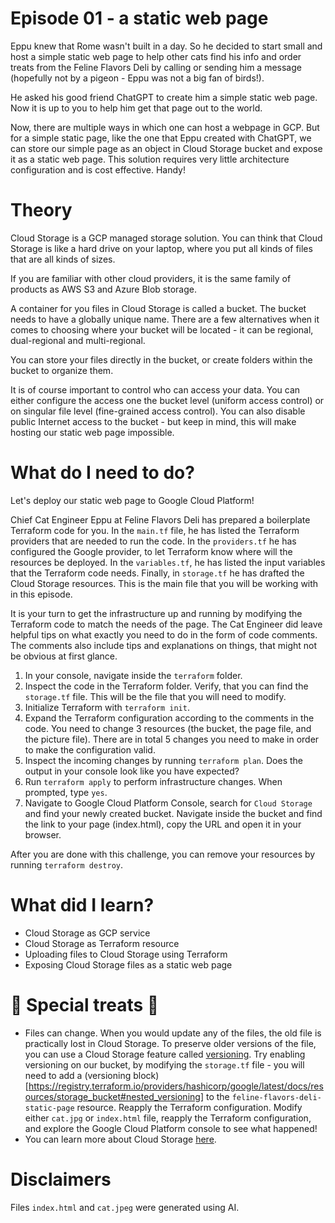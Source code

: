 # Episode 01 - a static web page

Eppu knew that Rome wasn't built in a day. So he decided to start small and host a simple static web page to help other cats find his info and order treats from the Feline Flavors Deli by calling or sending him a message (hopefully not by a pigeon - Eppu was not a big fan of birds!).

He asked his good friend ChatGPT to create him a simple static web page. Now it is up to you to help him get that page out to the world.

Now, there are multiple ways in which one can host a webpage in GCP. But for a simple static page, like the one that Eppu created with ChatGPT, we can store our simple page as an object in Cloud Storage bucket and expose it as a static web page. This solution requires very little architecture configuration and is cost effective. Handy!

# Theory

Cloud Storage is a GCP managed storage solution. You can think that Cloud Storage is like a hard drive on your laptop, where you put all kinds of files that are all kinds of sizes.

If you are familiar with other cloud providers, it is the same family of products as AWS S3 and Azure Blob storage.

A container for you files in Cloud Storage is called a bucket. The bucket needs to have a globally unique name. There are a few alternatives when it comes to choosing where your bucket will be located - it can be regional, dual-regional and multi-regional. 

You can store your files directly in the bucket, or create folders within the bucket to organize them.

It is of course important to control who can access your data. You can either configure the access one the bucket level (uniform access control) or on singular file level (fine-grained access control). You can also disable public Internet access to the bucket - but keep in mind, this will make hosting our static web page impossible.

# What do I need to do?

Let's deploy our static web page to Google Cloud Platform! 

Chief Cat Engineer Eppu at Feline Flavors Deli has prepared a boilerplate Terraform code for you. 
In the `main.tf` file, he has listed the Terraform providers that are needed to run the code.
In the `providers.tf` he has configured the Google provider, to let Terraform know where will the resources be deployed. 
In the `variables.tf`, he has listed the input variables that the Terraform code needs.
Finally, in `storage.tf` he has drafted the Cloud Storage resources. This is the main file that you will be working with in this episode.

It is your turn to get the infrastructure up and running by modifying the Terraform code to match the needs of the page. The Cat Engineer did leave helpful tips on what exactly you need to do in the form of code comments. The comments also include tips and explanations on things, that might not be obvious at first glance.

1. In your console, navigate inside the `terraform` folder.
2. Inspect the code in the Terraform folder. Verify, that you can find the `storage.tf` file. This will be the file that you will need to modify.
3. Initialize Terraform with `terraform init`.
4. Expand the Terraform configuration according to the comments in the code. You need to change 3 resources (the bucket, the page file, and the picture file). There are in total 5 changes you need to make in order to make the configuration valid.
5. Inspect the incoming changes by running `terraform plan`. Does the output in your console look like you have expected?
6. Run `terraform apply` to perform infrastructure changes. When prompted, type `yes`.
7. Navigate to Google Cloud Platform Console, search for `Cloud Storage` and find your newly created bucket. Navigate inside the bucket and find the link to your page (index.html), copy the URL and open it in your browser.

After you are done with this challenge, you can remove your resources by running `terraform destroy`.

# What did I learn?

- Cloud Storage as GCP service
- Cloud Storage as Terraform resource 
- Uploading files to Cloud Storage using Terraform 
- Exposing Cloud Storage files as a static web page

# 🐾 Special treats 🐾 

- Files can change. When you would update any of the files, the old file is practically lost in Cloud Storage. To preserve older versions of the file, you can use a Cloud Storage feature called [versioning](https://cloud.google.com/storage/docs/object-versioning). Try enabling versioning on our bucket, by modifying the `storage.tf` file - you will need to add a (versioning block)[https://registry.terraform.io/providers/hashicorp/google/latest/docs/resources/storage_bucket#nested_versioning] to the `feline-flavors-deli-static-page` resource. Reapply the Terraform configuration. Modify either `cat.jpg` or `index.html` file, reapply the Terraform configuration, and explore the Google Cloud Platform console to see what happened!
- You can learn more about Cloud Storage [here](https://cloud.google.com/storage?hl=en). 

# Disclaimers 

Files `index.html` and `cat.jpeg` were generated using AI.

